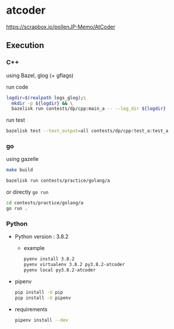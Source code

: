 # atcoder

<https://scrapbox.io/pollenJP-Memo/AtCoder>

## Execution

### C++

using Bazel, glog (+ gflags)

run code

```sh
logdir=$(realpath logs_glog);\
  mkdir -p ${logdir} && \
  bazelisk run contests/dp/cpp:main_a -- --log_dir ${logdir}
```

run test

```sh
bazelisk test --test_output=all contests/dp/cpp:test_a:test_a
```

### go

using gazelle

```sh
make build
```

```sh
bazelisk run contests/practice/golang/a
```

or directly `go run`

```sh
cd contests/practice/golang/a
go run .
```

### Python

- Python version : 3.8.2
  - example

    ```sh
    pyenv install 3.8.2
    pyenv virtualenv 3.8.2 py3.8.2-atcoder
    pyenv local py3.8.2-atcoder
    ```

- pipenv

  ```sh
  pip install -U pip
  pip install -U pipenv
  ```

- requirements

  ```sh
  pipenv install --dev
  ```
